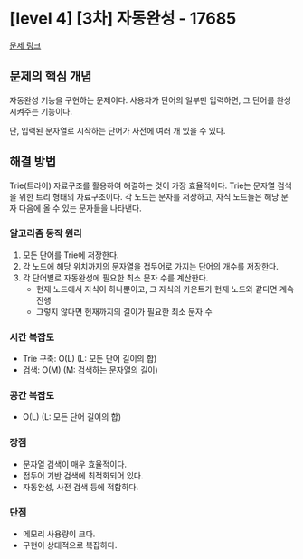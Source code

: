 # [level 4] [3차] 자동완성 - 17685 

[문제 링크](https://school.programmers.co.kr/learn/courses/30/lessons/17685) 

## 문제의 핵심 개념

자동완성 기능을 구현하는 문제이다. 사용자가 단어의 일부만 입력하면, 그 단어를 완성시켜주는 기능이다.

단, 입력된 문자열로 시작하는 단어가 사전에 여러 개 있을 수 있다.

## 해결 방법

Trie(트라이) 자료구조를 활용하여 해결하는 것이 가장 효율적이다.
Trie는 문자열 검색을 위한 트리 형태의 자료구조이다.
각 노드는 문자를 저장하고, 자식 노드들은 해당 문자 다음에 올 수 있는 문자들을 나타낸다.

### 알고리즘 동작 원리

1. 모든 단어를 Trie에 저장한다.
2. 각 노드에 해당 위치까지의 문자열을 접두어로 가지는 단어의 개수를 저장한다.
3. 각 단어별로 자동완성에 필요한 최소 문자 수를 계산한다.
   - 현재 노드에서 자식이 하나뿐이고, 그 자식의 카운트가 현재 노드와 같다면 계속 진행
	- 그렇지 않다면 현재까지의 길이가 필요한 최소 문자 수

### 시간 복잡도

- Trie 구축: O(L) (L: 모든 단어 길이의 합)
- 검색: O(M) (M: 검색하는 문자열의 길이)

### 공간 복잡도

- O(L) (L: 모든 단어 길이의 합)

### 장점

- 문자열 검색이 매우 효율적이다.
- 접두어 기반 검색에 최적화되어 있다.
- 자동완성, 사전 검색 등에 적합하다.

### 단점

- 메모리 사용량이 크다.
- 구현이 상대적으로 복잡하다.